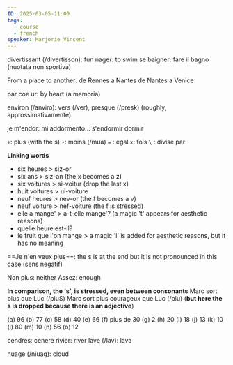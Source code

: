 ```yaml
---
ID: 2025-03-05-11:00
tags:
  - course
  - french
speaker: Marjorie Vincent
---
```

divertissant (/divertisson): fun
nager: to swim
se baigner: fare il bagno (nuotata non sportiva)

From a place to another:
de Rennes a Nantes
de Nantes a Venice

par coe ur: by heart (a memoria)

environ (/anviro): vers (/ver), presque (/presk) (roughly, approssimativamente)

je m'endor: mi addormento...
s'endormir
dormir

` + `: plus (with the s)
` - `: moins (/mua)
` = ` : egal
` x `: fois
` \ ` : divise par

**Linking words**
- six heures > siz-or
- six ans > siz-an (the x becomes a z)
- six voitures > si-voitur (drop the last x)
- huit voitures > ui-voiture
- neuf heures > nev-or (the f becomes a v)
- neuf voiture > nef-voiture (the f is stressed)
- elle a mange' > a-t-elle mange'? (a magic 't' appears for aesthetic reasons)
- quelle heure est-il?
- le fruit que l'on mange > a magic 'l' is added for aesthetic reasons, but it has no meaning

==Je n'en veux plus==: the s is at the end but it is not pronounced in this case (sens negatif)

Non plus: neither
Assez: enough

**In comparison, the 's', is stressed, even between consonants**
Marc sort plus que Luc (/pluS)
Marc sort plus courageux que Luc (/plu) (**but here the s is dropped because there is an adjective**)


(a) 96
(b) 77
(c) 58
(d) 40
(e) 66
(f) plus de 30
(g) 2
(h) 20
(i) 18
(j) 13
(k) 10
(l) 80
(m) 10
(n) 56
(o) 12

cendres: cenere
rivier: river
lave (/lav): lava

nuage (/niuag): cloud

 


